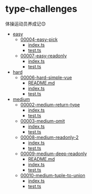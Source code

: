 # type-challenges
体操运动员养成记😊
<!--filetoc-start-->
- [easy](https://github.com/chenfan0/type-challenges/tree/main/src/easy)
  - [00004-easy-pick](https://github.com/chenfan0/type-challenges/tree/main/src/easy/00004-easy-pick)
    - [index.ts](https://github.com/chenfan0/type-challenges/tree/main/src/easy/00004-easy-pick/index.ts)
    - [test.ts](https://github.com/chenfan0/type-challenges/tree/main/src/easy/00004-easy-pick/test.ts)
  - [00007-easy-readonly](https://github.com/chenfan0/type-challenges/tree/main/src/easy/00007-easy-readonly)
    - [index.ts](https://github.com/chenfan0/type-challenges/tree/main/src/easy/00007-easy-readonly/index.ts)
    - [test.ts](https://github.com/chenfan0/type-challenges/tree/main/src/easy/00007-easy-readonly/test.ts)
- [hard](https://github.com/chenfan0/type-challenges/tree/main/src/hard)
  - [00006-hard-simple-vue](https://github.com/chenfan0/type-challenges/tree/main/src/hard/00006-hard-simple-vue)
    - [README.md](https://github.com/chenfan0/type-challenges/tree/main/src/hard/00006-hard-simple-vue/README.md)
    - [index.ts](https://github.com/chenfan0/type-challenges/tree/main/src/hard/00006-hard-simple-vue/index.ts)
    - [test.ts](https://github.com/chenfan0/type-challenges/tree/main/src/hard/00006-hard-simple-vue/test.ts)
- [medium](https://github.com/chenfan0/type-challenges/tree/main/src/medium)
  - [00002-medium-return-type](https://github.com/chenfan0/type-challenges/tree/main/src/medium/00002-medium-return-type)
    - [index.ts](https://github.com/chenfan0/type-challenges/tree/main/src/medium/00002-medium-return-type/index.ts)
    - [test.ts](https://github.com/chenfan0/type-challenges/tree/main/src/medium/00002-medium-return-type/test.ts)
  - [00003-medium-omit](https://github.com/chenfan0/type-challenges/tree/main/src/medium/00003-medium-omit)
    - [index.ts](https://github.com/chenfan0/type-challenges/tree/main/src/medium/00003-medium-omit/index.ts)
    - [test.ts](https://github.com/chenfan0/type-challenges/tree/main/src/medium/00003-medium-omit/test.ts)
  - [00008-medium-readonly-2](https://github.com/chenfan0/type-challenges/tree/main/src/medium/00008-medium-readonly-2)
    - [index.ts](https://github.com/chenfan0/type-challenges/tree/main/src/medium/00008-medium-readonly-2/index.ts)
    - [test.ts](https://github.com/chenfan0/type-challenges/tree/main/src/medium/00008-medium-readonly-2/test.ts)
  - [00009-medium-deep-readonly](https://github.com/chenfan0/type-challenges/tree/main/src/medium/00009-medium-deep-readonly)
    - [README.md](https://github.com/chenfan0/type-challenges/tree/main/src/medium/00009-medium-deep-readonly/README.md)
    - [index.ts](https://github.com/chenfan0/type-challenges/tree/main/src/medium/00009-medium-deep-readonly/index.ts)
    - [test.ts](https://github.com/chenfan0/type-challenges/tree/main/src/medium/00009-medium-deep-readonly/test.ts)
  - [00010-medium-tuple-to-union](https://github.com/chenfan0/type-challenges/tree/main/src/medium/00010-medium-tuple-to-union)
    - [index.ts](https://github.com/chenfan0/type-challenges/tree/main/src/medium/00010-medium-tuple-to-union/index.ts)
    - [test.ts](https://github.com/chenfan0/type-challenges/tree/main/src/medium/00010-medium-tuple-to-union/test.ts)
<!--filetoc-end-->
